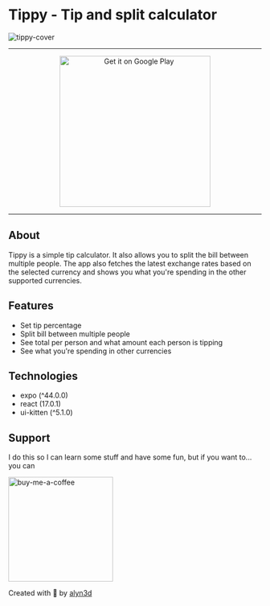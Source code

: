 # Tippy - Tip and split calculator
![tippy-cover](https://user-images.githubusercontent.com/11836158/154131749-a9c72d31-111e-4b86-be5b-f32a8af39629.jpg)

***
<p align='center'>
<a href='https://play.google.com/store/apps/details?id=com.alyn3d.tippy&pcampaignid=pcampaignidMKT-Other-global-all-co-prtnr-py-PartBadge-Mar2515-1'><img alt='Get it on Google Play' src='https://play.google.com/intl/en_us/badges/static/images/badges/en_badge_web_generic.png' width="300"/></a>
</p>

***

## About
Tippy is a simple tip calculator. It also allows you to split the bill between multiple people.
The app also fetches the latest exchange rates based on the selected currency and shows you what you're spending in the other supported currencies.

## Features
- Set tip percentage
- Split bill between multiple people
- See total per person and what amount each person is tipping
- See what you're spending in other currencies

## Technologies
- expo (^44.0.0)
- react (17.0.1)
- ui-kitten (^5.1.0)

## Support
I do this so I can learn some stuff and have some fun, but if you want to... you can
<p><a href="https://www.buymeacoffee.com/alyn3d"><img width="208" alt="buy-me-a-coffee" src="https://user-images.githubusercontent.com/11836158/115165880-c7b6ba80-a0b8-11eb-9b86-a65810c9969c.png"></a><p>

Created with 💙 by [alyn3d](https://github.com/alyn3d)
  

